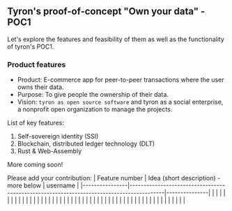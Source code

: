 ## Tyron's proof-of-concept "Own your data" - POC1
Let's explore the features and feasibility of them as well as the functionality of tyron's POC1.
### Product features
 - Product: E-commerce app for peer-to-peer transactions where the user owns their data. 
 - Purpose: To give people the ownership of their data.
 - Vision: ```tyron as open source software``` and tyron as a social enterprise, a nonprofit open organization to manage the projects.
 
 List of key features:
 1. Self-sovereign identity (SSI)
 2. Blockchain, distributed ledger technology (DLT)
 3. Rust & Web-Assembly
  
More coming soon! 
  
  Please add your contribution: 
| Feature number | Idea (short description) - more below                                                    | username      |
|----------------|------------------------------------------------------------------------------------------|---------------|
|                |                                                                                          |               | 
|                |                                                                                          |               | 
|                |                                                                                          |               | 
|                |                                                                                          |               | 
|                |                                                                                          |               | 
|                |                                                                                          |               | 
|                |                                                                                          |               | 
|                |                                                                                          |               | 
|                |                                                                                          |               | 
|                |                                                                                          |               | 
|                |                                                                                          |               | 
|                |                                                                                          |               | 
|                |                                                                                          |               | 
